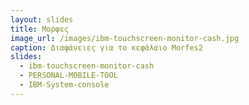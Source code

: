 ```yaml
---
layout: slides
title: Μορφες 
image_url: /images/ibm-touchscreen-monitor-cash.jpg
caption: Διαφάνειες για το κεφάλαιο Morfes2 
slides:
  - ibm-touchscreen-monitor-cash
  - PERSONAL-MOBILE-TOOL
  - IBM-System-console
---
```

